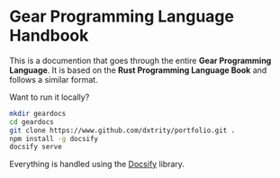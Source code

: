 # Gear Programming Language Handbook
This is a documention that goes through the entire **Gear Programming Language**. It is based on the **Rust Programming Language Book** and follows a similar format.

Want to run it locally?
```bash
mkdir geardocs
cd geardocs
git clone https://www.github.com/dxtrity/portfolio.git .
npm install -g docsify
docsify serve
```

Everything is handled using the [Docsify](https://docsify.js.org) library.